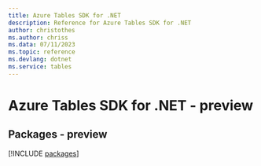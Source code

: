 ```yaml
---
title: Azure Tables SDK for .NET
description: Reference for Azure Tables SDK for .NET
author: christothes
ms.author: chriss
ms.data: 07/11/2023
ms.topic: reference
ms.devlang: dotnet
ms.service: tables
---
```

# Azure Tables SDK for .NET - preview
## Packages - preview
[!INCLUDE [packages](tables-index.md)]